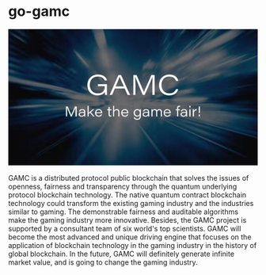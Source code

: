 # go-gamc
![banner](./doc/images/banner.jpg)

GAMC is a distributed protocol public blockchain that solves the issues of openness, fairness and transparency through the quantum underlying protocol blockchain technology. The native quantum contract blockchain technology could transform the existing gaming industry and the industries similar to gaming. The demonstrable fairness and auditable algorithms make the gaming industry more innovative. Besides, the GAMC project is supported by a consultant team of six world's top scientists. GAMC will become the most advanced and unique driving engine that focuses on the application of blockchain technology in the gaming industry in the history of global blockchain. In the future, GAMC will definitely generate infinite market value, and is going to change the gaming industry. 

